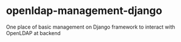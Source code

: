 # openldap-management-django
One place of basic management on Django framework to interact with OpenLDAP at backend
